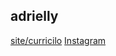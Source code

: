 ## adrielly

[site/curricilo](ghttps://github.com/DRI30/siteequipe.git)
[Instagram](https://github.com/DRI30/siteequipe.git)
